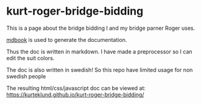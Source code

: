 # kurt-roger-bridge-bidding

This is a page about the bridge bidding I and my bridge parner Roger uses.

[mdbook](https://rust-lang.github.io/mdBook/) is used to generate the documentation.

Thus the doc is written in markdown.
I have made a preprocessor so I can edit the suit colors.

The doc is also written in swedish!
So this repo have limited usage for non swedish people

The resulting html/css/javascript doc can be viewed at: https://kurteklund.github.io/kurt-roger-bridge-bidding/
